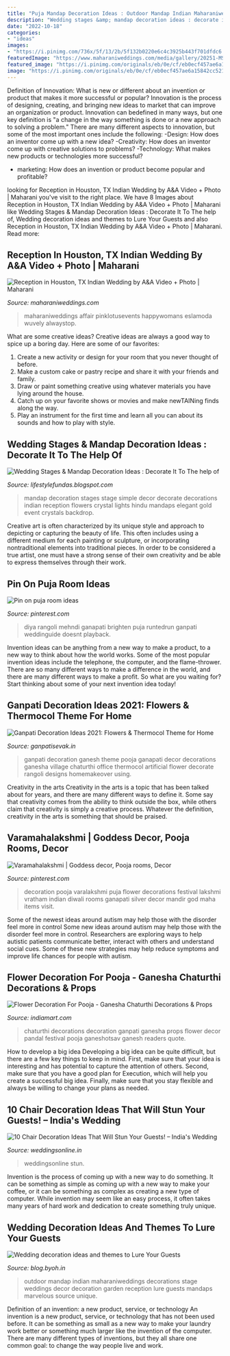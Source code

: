 ```yaml
---
title: "Puja Mandap Decoration Ideas : Outdoor Mandap Indian Maharaniweddings Decorations Stage Weddings Decor Decoration Garden Reception Lure Guests Mandaps Marvelous Source Unique"
description: "Wedding stages &amp; mandap decoration ideas : decorate it to the help of"
date: "2022-10-18"
categories:
- "ideas"
images:
- "https://i.pinimg.com/736x/5f/13/2b/5f132b0220e6c4c3925b443f701dfdc6.jpg"
featuredImage: "https://www.maharaniweddings.com/media/gallery/20251-MS_0054-orig.jpeg"
featured_image: "https://i.pinimg.com/originals/eb/0e/cf/eb0ecf457ae6a15842cc521d7d28ba08.jpg"
image: "https://i.pinimg.com/originals/eb/0e/cf/eb0ecf457ae6a15842cc521d7d28ba08.jpg"
---
```



Definition of Innovation: What is new or different about an invention or product that makes it more successful or popular?
Innovation is the process of designing, creating, and bringing new ideas to market that can improve an organization or product. Innovation can bedefined in many ways, but one key definition is "a change in the way something is done or a new approach to solving a problem." 
There are many different aspects to innovation, but some of the most important ones include the following: 
-Design: How does an inventor come up with a new idea? 
-Creativity: How does an inventor come up with creative solutions to problems? 
-Technology: What makes new products or technologies more successful? 
- marketing: How does an invention or product become popular and profitable?

	

		
looking for Reception in Houston, TX Indian Wedding by A&amp;A Video + Photo | Maharani you've visit to the right place. We have 8 Images about Reception in Houston, TX Indian Wedding by A&amp;A Video + Photo | Maharani like Wedding Stages &amp; Mandap Decoration Ideas : Decorate It To The help of, Wedding decoration ideas and themes to Lure Your Guests and also Reception in Houston, TX Indian Wedding by A&amp;A Video + Photo | Maharani. Read more:
		
    
## Reception In Houston, TX Indian Wedding By A&amp;A Video + Photo | Maharani

<img loading=lazy src="https://www.maharaniweddings.com/media/gallery/20251-MS_0054-orig.jpeg" onerror="this.onerror=null;this.src='https://tse1.mm.bing.net/th?id=OIP.HRRtcr0e8Tu54NZGJ9NfCQHaKH&amp;pid=15.1';" alt="Reception in Houston, TX Indian Wedding by A&amp;A Video + Photo | Maharani">

_Source: maharaniweddings.com_

>maharaniweddings affair pinklotusevents happywomans eslamoda wuvely alwaystop. 

	

What are some creative ideas?
Creative ideas are always a good way to spice up a boring day. Here are some of our favorites: 
1. Create a new activity or design for your room that you never thought of before. 
2. Make a custom cake or pastry recipe and share it with your friends and family. 
3. Draw or paint something creative using whatever materials you have lying around the house. 
4. Catch up on your favorite shows or movies and make newTAINing finds along the way. 
5. Play an instrument for the first time and learn all you can about its sounds and how to play with style.

    
## Wedding Stages &amp; Mandap Decoration Ideas : Decorate It To The Help Of

<img loading=lazy src="http://2.bp.blogspot.com/-mI-gN-CZA2E/T9wfbx24D1I/AAAAAAAAAzA/LKLq3CE_iRU/s1600/m2.JPG" onerror="this.onerror=null;this.src='https://tse4.mm.bing.net/th?id=OIP.8de5maCMm0A7DorIeUN-kgHaJ4&amp;pid=15.1';" alt="Wedding Stages &amp; Mandap Decoration Ideas : Decorate It To The help of">

_Source: lifestylefundas.blogspot.com_

>mandap decoration stages stage simple decor decorate decorations indian reception flowers crystal lights hindu mandaps elegant gold event crystals backdrop. 

	

Creative art is often characterized by its unique style and approach to depicting or capturing the beauty of life. This often includes using a different medium for each painting or sculpture, or incorporating nontraditional elements into traditional pieces. In order to be considered a true artist, one must have a strong sense of their own creativity and be able to express themselves through their work.

    
## Pin On Puja Room Ideas

<img loading=lazy src="https://i.pinimg.com/736x/5f/13/2b/5f132b0220e6c4c3925b443f701dfdc6.jpg" onerror="this.onerror=null;this.src='https://tse2.mm.bing.net/th?id=OIP.6fSZIXz_huGufAzOJeT6tQHaLG&amp;pid=15.1';" alt="Pin on puja room ideas">

_Source: pinterest.com_

>diya rangoli mehndi ganapati brighten puja runtedrun ganpati weddinguide doesnt playback. 

	

Invention ideas can be anything from a new way to make a product, to a new way to think about how the world works. Some of the most popular invention ideas include the telephone, the computer, and the flame-thrower. There are so many different ways to make a difference in the world, and there are many different ways to make a profit. So what are you waiting for? Start thinking about some of your next invention idea today!

    
## Ganpati Decoration Ideas 2021: Flowers &amp; Thermocol Theme For Home

<img loading=lazy src="https://1.bp.blogspot.com/-AoLLKUWV3Vw/XzEol4PJO5I/AAAAAAAAIQQ/izZcbeX4K38asxtL_6oOs8KfEyzO_UMmgCLcBGAsYHQ/s839/Ganpati-Decoration-Ideas-for-Office-2.jpg" onerror="this.onerror=null;this.src='https://tse4.mm.bing.net/th?id=OIP.xdq9iMfXFwS2-kD_pJM5gQHaFz&amp;pid=15.1';" alt="Ganpati Decoration Ideas 2021: Flowers &amp; Thermocol Theme for Home">

_Source: ganpatisevak.in_

>ganpati decoration ganesh theme pooja ganapati decor decorations ganesha village chaturthi office thermocol artificial flower decorate rangoli designs homemakeover using. 

	

Creativity in the arts
Creativity in the arts is a topic that has been talked about for years, and there are many different ways to define it. Some say that creativity comes from the ability to think outside the box, while others claim that creativity is simply a creative process. Whatever the definition, creativity in the arts is something that should be praised.

    
## Varamahalakshmi | Goddess Decor, Pooja Rooms, Decor

<img loading=lazy src="https://i.pinimg.com/originals/eb/0e/cf/eb0ecf457ae6a15842cc521d7d28ba08.jpg" onerror="this.onerror=null;this.src='https://tse3.mm.bing.net/th?id=OIP.w-VSgoM8F83S4PF0S9OzwAHaJ4&amp;pid=15.1';" alt="Varamahalakshmi | Goddess decor, Pooja rooms, Decor">

_Source: pinterest.com_

>decoration pooja varalakshmi puja flower decorations festival lakshmi vratham indian diwali rooms ganapati silver decor mandir god maha items visit. 

	

Some of the newest ideas around autism may help those with the disorder feel more in control
Some new ideas around autism may help those with the disorder feel more in control. Researchers are exploring ways to help autistic patients communicate better, interact with others and understand social cues. Some of these new strategies may help reduce symptoms and improve life chances for people with autism.

    
## Flower Decoration For Pooja - Ganesha Chaturthi Decorations &amp; Props

<img loading=lazy src="http://4.imimg.com/data4/WE/LJ/ANDROID-3318167/product-500x500.jpeg" onerror="this.onerror=null;this.src='https://tse1.mm.bing.net/th?id=OIP.nXb5rG_X6FkgEpvsJwhCjAHaFk&amp;pid=15.1';" alt="Flower Decoration For Pooja - Ganesha Chaturthi Decorations &amp; Props">

_Source: indiamart.com_

>chaturthi decorations decoration ganpati ganesha props flower decor pandal festival pooja ganeshotsav ganesh readers quote. 

	

How to develop a big idea
Developing a big idea can be quite difficult, but there are a few key things to keep in mind. First, make sure that your idea is interesting and has potential to capture the attention of others. Second, make sure that you have a good plan for Execution, which will help you create a successful big idea. Finally, make sure that you stay flexible and always be willing to change your plans as needed.

    
## 10 Chair Decoration Ideas That Will Stun Your Guests! – India&#039;s Wedding

<img loading=lazy src="https://www.weddingsonline.in/blog/wp-content/uploads/2017/08/pinterest.jpg" onerror="this.onerror=null;this.src='https://tse1.mm.bing.net/th?id=OIP.FKixYZwWIadx8Yg1V5QcHAHaLG&amp;pid=15.1';" alt="10 Chair Decoration Ideas That Will Stun Your Guests! – India&#039;s Wedding">

_Source: weddingsonline.in_

>weddingsonline stun. 

	

Invention is the process of coming up with a new way to do something. It can be something as simple as coming up with a new way to make your coffee, or it can be something as complex as creating a new type of computer. While invention may seem like an easy process, it often takes many years of hard work and dedication to create something truly unique.

    
## Wedding Decoration Ideas And Themes To Lure Your Guests

<img loading=lazy src="http://blog.byoh.in/wp-content/uploads/2016/04/Outdoor-wedding-ideas-2.jpg" onerror="this.onerror=null;this.src='https://tse2.mm.bing.net/th?id=OIP.nHgeIqT46OviNx0aolnjRwHaLH&amp;pid=15.1';" alt="Wedding decoration ideas and themes to Lure Your Guests">

_Source: blog.byoh.in_

>outdoor mandap indian maharaniweddings decorations stage weddings decor decoration garden reception lure guests mandaps marvelous source unique. 

	

Definition of an invention: a new product, service, or technology
An invention is a new product, service, or technology that has not been used before. It can be something as small as a new way to make your laundry work better or something much larger like the invention of the computer. There are many different types of inventions, but they all share one common goal: to change the way people live and work.

